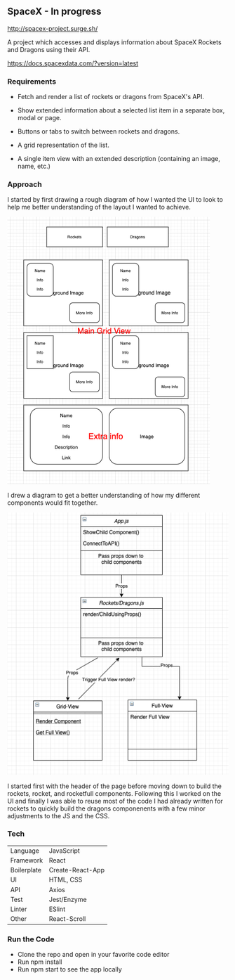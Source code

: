 ## SpaceX - In progress

http://spacex-project.surge.sh/

A project which accesses and displays information about SpaceX Rockets and Dragons using their API.

https://docs.spacexdata.com/?version=latest

### Requirements
- Fetch and render a list of rockets or dragons from SpaceX's API.
- Show extended information about a selected list item in a separate box, modal or page.

- Buttons or tabs to switch between rockets and dragons.
- A grid representation of the list.
- A single item view with an extended description (containing an image, name, etc.)

### Approach
I started by first drawing a rough diagram of how I wanted the UI to look to help me better understanding of the layout I wanted to achieve.

![alt text](https://github.com/AlexLewis10/spacex/blob/master/img/ui-mock-up.png)

I drew a diagram to get a better understanding of how my different components would fit together.

![alt-text](https://github.com/AlexLewis10/spacex/blob/master/img/component.png)

I started first with the header of the page before moving down to build the rockets, rocket, and rocketfull components. Following this I worked on the UI and finally I was able to reuse most of the code I had already written for rockets to quickly build the dragons componenents with a few minor adjustments to the JS and the CSS.

### Tech
| | |
| ---- | ---|
| Language | JavaScript |
| Framework | React |
| Boilerplate | Create-React-App |
| UI | HTML, CSS |
| API | Axios |
| Test | Jest/Enzyme |
| Linter | ESlint |
| Other | React-Scroll |

### Run the Code
- Clone the repo and open in your favorite code editor
- Run npm install
- Run npm start to see the app locally







